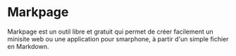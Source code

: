 # Markpage

Markpage est un outil libre et gratuit qui permet de créer facilement un minisite web ou une application pour smarphone, à partir d'un simple fichier en Markdown.